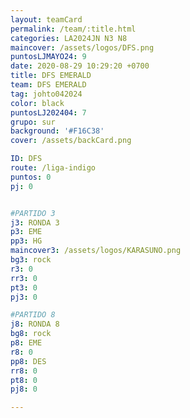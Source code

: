 ```yaml
---
layout: teamCard
permalink: /team/:title.html
categories: LA2024JN N3 N8
maincover: /assets/logos/DFS.png
puntosLJMAYO24: 9
date: 2020-08-29 10:29:20 +0700
title: DFS EMERALD
team: DFS EMERALD
tag: johto042024
color: black
puntosLJ202404: 7
grupo: sur
background: '#F16C38'
cover: /assets/backCard.png

ID: DFS
route: /liga-indigo
puntos: 0
pj: 0


#PARTIDO 3
j3: RONDA 3
p3: EME
pp3: HG
maincover3: /assets/logos/KARASUNO.png
bg3: rock
r3: 0
rr3: 0 
pt3: 0
pj3: 0

#PARTIDO 8
j8: RONDA 8
bg8: rock 
p8: EME
r8: 0
pp8: DES
rr8: 0
pt8: 0
pj8: 0

---
```



